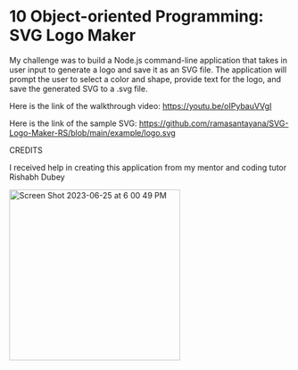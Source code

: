 # 10 Object-oriented Programming: SVG Logo Maker

My challenge was to build a Node.js command-line application that takes in user input to generate a logo and save it as an SVG file. The application will prompt the user to select a color and shape, provide text for the logo, and save the generated SVG to a .svg file.  

Here is the link of the walkthrough video: https://youtu.be/oIPybauVVgI

Here is the link of the sample SVG: https://github.com/ramasantayana/SVG-Logo-Maker-RS/blob/main/example/logo.svg

CREDITS

I received help in creating this application from my mentor and coding tutor Rishabh Dubey

<img width="306" alt="Screen Shot 2023-06-25 at 6 00 49 PM" src="https://github.com/ramasantayana/SVG-Logo-Maker-RS/assets/73452677/1b9a4396-349d-42fa-a095-941cb0191908">
